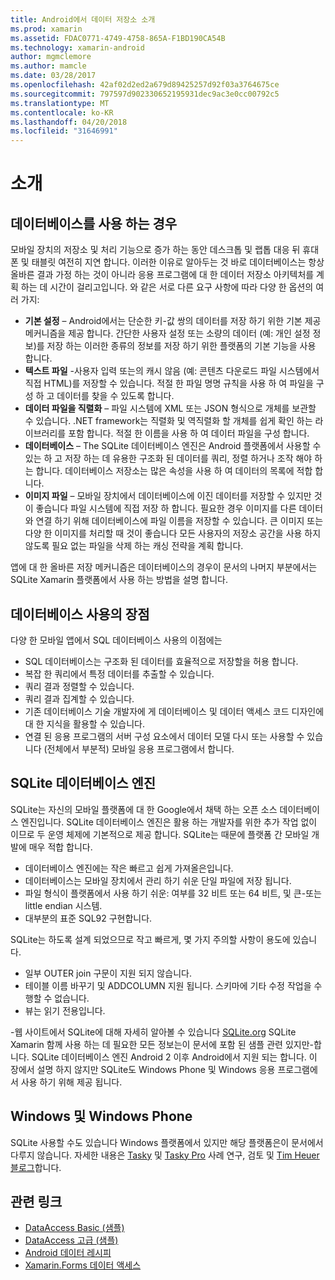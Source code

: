 ```yaml
---
title: Android에서 데이터 저장소 소개
ms.prod: xamarin
ms.assetid: FDAC0771-4749-4758-865A-F1BD190CA54B
ms.technology: xamarin-android
author: mgmclemore
ms.author: mamcle
ms.date: 03/28/2017
ms.openlocfilehash: 42af02d2ed2a679d89425257d92f03a3764675ce
ms.sourcegitcommit: 797597d902330652195931dec9ac3e0cc00792c5
ms.translationtype: MT
ms.contentlocale: ko-KR
ms.lasthandoff: 04/20/2018
ms.locfileid: "31646991"
---
```

# <a name="introduction"></a>소개

## <a name="when-to-use-a-database"></a>데이터베이스를 사용 하는 경우

모바일 장치의 저장소 및 처리 기능으로 증가 하는 동안 데스크톱 및 랩톱 대응 뒤 휴대폰 및 태블릿 여전히 지연 합니다. 이러한 이유로 알아두는 것 바로 데이터베이스는 항상 올바른 결과 가정 하는 것이 아니라 응용 프로그램에 대 한 데이터 저장소 아키텍처를 계획 하는 데 시간이 걸리고입니다. 와 같은 서로 다른 요구 사항에 따라 다양 한 옵션의 여러 가지:

-  **기본 설정** – Android에서는 단순한 키-값 쌍의 데이터를 저장 하기 위한 기본 제공 메커니즘을 제공 합니다. 간단한 사용자 설정 또는 소량의 데이터 (예: 개인 설정 정보)를 저장 하는 이러한 종류의 정보를 저장 하기 위한 플랫폼의 기본 기능을 사용 합니다.
-  **텍스트 파일** -사용자 입력 또는의 캐시 않음 (예: 콘텐츠 다운로드 파일 시스템에서 직접 HTML)를 저장할 수 있습니다. 적절 한 파일 명명 규칙을 사용 하 여 파일을 구성 하 고 데이터를 찾을 수 있도록 합니다.
-  **데이터 파일을 직렬화** – 파일 시스템에 XML 또는 JSON 형식으로 개체를 보관할 수 있습니다. .NET framework는 직렬화 및 역직렬화 할 개체를 쉽게 확인 하는 라이브러리를 포함 합니다. 적절 한 이름을 사용 하 여 데이터 파일을 구성 합니다.
-  **데이터베이스** – The SQLite 데이터베이스 엔진은 Android 플랫폼에서 사용할 수 있는 하 고 저장 하는 데 유용한 구조화 된 데이터를 쿼리, 정렬 하거나 조작 해야 하는 합니다. 데이터베이스 저장소는 많은 속성을 사용 하 여 데이터의 목록에 적합 합니다.
-  **이미지 파일** – 모바일 장치에서 데이터베이스에 이진 데이터를 저장할 수 있지만 것이 좋습니다 파일 시스템에 직접 저장 하 합니다. 필요한 경우 이미지를 다른 데이터와 연결 하기 위해 데이터베이스에 파일 이름을 저장할 수 있습니다. 큰 이미지 또는 다양 한 이미지를 처리할 때 것이 좋습니다 모든 사용자의 저장소 공간을 사용 하지 않도록 필요 없는 파일을 삭제 하는 캐싱 전략을 계획 합니다.

앱에 대 한 올바른 저장 메커니즘은 데이터베이스의 경우이 문서의 나머지 부분에서는 SQLite Xamarin 플랫폼에서 사용 하는 방법을 설명 합니다.

## <a name="advantages-of-using-a-database"></a>데이터베이스 사용의 장점

다양 한 모바일 앱에서 SQL 데이터베이스 사용의 이점에는

-  SQL 데이터베이스는 구조화 된 데이터를 효율적으로 저장할을 허용 합니다.
-  복잡 한 쿼리에서 특정 데이터를 추출할 수 있습니다.
-  쿼리 결과 정렬할 수 있습니다.
-  쿼리 결과 집계할 수 있습니다.
-  기존 데이터베이스 기술 개발자에 게 데이터베이스 및 데이터 액세스 코드 디자인에 대 한 지식을 활용할 수 있습니다.
-  연결 된 응용 프로그램의 서버 구성 요소에서 데이터 모델 다시 또는 사용할 수 있습니다 (전체에서 부분적) 모바일 응용 프로그램에서 합니다.


## <a name="sqlite-database-engine"></a>SQLite 데이터베이스 엔진

SQLite는 자신의 모바일 플랫폼에 대 한 Google에서 채택 하는 오픈 소스 데이터베이스 엔진입니다. SQLite 데이터베이스 엔진은 활용 하는 개발자를 위한 추가 작업 없이 이므로 두 운영 체제에 기본적으로 제공 합니다. SQLite는 때문에 플랫폼 간 모바일 개발에 매우 적합 합니다.

-  데이터베이스 엔진에는 작은 빠르고 쉽게 가져올은입니다.
-  데이터베이스는 모바일 장치에서 관리 하기 쉬운 단일 파일에 저장 됩니다.
-  파일 형식이 플랫폼에서 사용 하기 쉬운: 여부를 32 비트 또는 64 비트, 및 큰-또는 little endian 시스템.
-  대부분의 표준 SQL92 구현합니다.


SQLite는 하도록 설계 되었으므로 작고 빠르게, 몇 가지 주의할 사항이 용도에 있습니다.

-  일부 OUTER join 구문이 지원 되지 않습니다.
-  테이블 이름 바꾸기 및 ADDCOLUMN 지원 됩니다. 스키마에 기타 수정 작업을 수행할 수 없습니다.
-  뷰는 읽기 전용입니다.


-웹 사이트에서 SQLite에 대해 자세히 알아볼 수 있습니다 [SQLite.org](http://SQLite.org) SQLite Xamarin 함께 사용 하는 데 필요한 모든 정보는이 문서에 포함 된 샘플 관련 있지만-합니다. SQLite 데이터베이스 엔진 Android 2 이후 Android에서 지원 되는 합니다.
이 장에서 설명 하지 않지만 SQLite도 Windows Phone 및 Windows 응용 프로그램에서 사용 하기 위해 제공 됩니다.

## <a name="windows-and-windows-phone"></a>Windows 및 Windows Phone

SQLite 사용할 수도 있습니다 Windows 플랫폼에서 있지만 해당 플랫폼은이 문서에서 다루지 않습니다.
자세한 내용은 [Tasky](~/cross-platform/app-fundamentals/building-cross-platform-applications/case-study-tasky.md) 및 [Tasky Pro](~/cross-platform/app-fundamentals/building-cross-platform-applications/case-study-tasky.md) 사례 연구, 검토 및 [Tim Heuer 블로그](http://timheuer.com/blog/archive/2012/06/28/seeding-your-metro-style-app-with-sqlite-database.aspx)합니다.


## <a name="related-links"></a>관련 링크

- [DataAccess Basic (샘플)](https://github.com/xamarin/mobile-samples/tree/master/DataAccess/Basic)
- [DataAccess 고급 (샘플)](https://github.com/xamarin/mobile-samples/tree/master/DataAccess/Advanced)
- [Android 데이터 레시피](https://developer.xamarin.com/recipes/android/data/)
- [Xamarin.Forms 데이터 액세스](~/xamarin-forms/app-fundamentals/databases.md)
